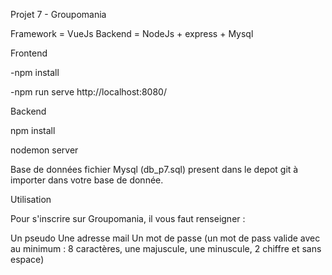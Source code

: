 Projet 7 - Groupomania


Framework = VueJs 
Backend = NodeJs + express + Mysql

Frontend

-npm install

-npm run serve 
http://localhost:8080/

Backend

npm install

nodemon server

Base de données
fichier Mysql (db_p7.sql) present dans le depot git à importer dans votre base de donnée.

Utilisation

Pour s'inscrire sur Groupomania, il vous faut renseigner :

Un pseudo
Une adresse mail 
Un mot de passe (un mot de pass valide avec au minimum : 8 caractères, une majuscule, une minuscule, 2 chiffre et sans espace)

